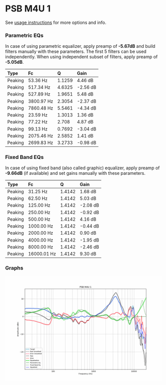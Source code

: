 # PSB M4U 1
See [usage instructions](https://github.com/jaakkopasanen/AutoEq#usage) for more options and info.

### Parametric EQs
In case of using parametric equalizer, apply preamp of **-5.67dB** and build filters manually
with these parameters. The first 5 filters can be used independently.
When using independent subset of filters, apply preamp of **-5.05dB**.

| Type    | Fc         |      Q | Gain     |
|:--------|:-----------|:-------|:---------|
| Peaking | 53.36 Hz   | 1.1259 | 4.46 dB  |
| Peaking | 517.34 Hz  | 4.6325 | -2.56 dB |
| Peaking | 527.89 Hz  | 1.9651 | 5.48 dB  |
| Peaking | 3800.97 Hz | 2.3054 | -2.37 dB |
| Peaking | 7860.48 Hz | 5.5461 | -4.34 dB |
| Peaking | 23.59 Hz   | 1.3013 | 1.36 dB  |
| Peaking | 77.22 Hz   | 2.708  | 4.87 dB  |
| Peaking | 99.13 Hz   | 0.7692 | -3.04 dB |
| Peaking | 2075.46 Hz | 2.5852 | 1.41 dB  |
| Peaking | 2699.83 Hz | 3.2733 | -0.98 dB |

### Fixed Band EQs
In case of using fixed band (also called graphic) equalizer, apply preamp of **-9.66dB**
(if available) and set gains manually with these parameters.

| Type    | Fc          |      Q | Gain     |
|:--------|:------------|:-------|:---------|
| Peaking | 31.25 Hz    | 1.4142 | 1.68 dB  |
| Peaking | 62.50 Hz    | 1.4142 | 5.03 dB  |
| Peaking | 125.00 Hz   | 1.4142 | -2.08 dB |
| Peaking | 250.00 Hz   | 1.4142 | -0.92 dB |
| Peaking | 500.00 Hz   | 1.4142 | 4.16 dB  |
| Peaking | 1000.00 Hz  | 1.4142 | -0.44 dB |
| Peaking | 2000.00 Hz  | 1.4142 | 0.90 dB  |
| Peaking | 4000.00 Hz  | 1.4142 | -1.95 dB |
| Peaking | 8000.00 Hz  | 1.4142 | -2.46 dB |
| Peaking | 16000.01 Hz | 1.4142 | 9.30 dB  |

### Graphs
![](./PSB%20M4U%201.png)